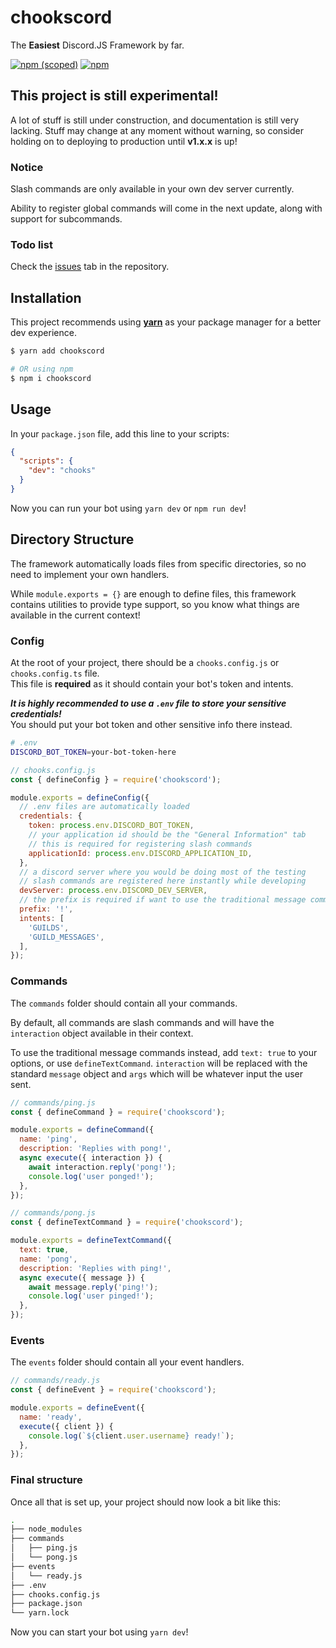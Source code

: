 # chookscord

The **Easiest** Discord.JS Framework by far.

[![npm (scoped)](https://img.shields.io/npm/v/chookscord)](https://npmjs.com/package/chookscord)
[![npm](https://img.shields.io/npm/dt/chookscord)](https://npmjs.com/package/chookscord)

## This project is still experimental!

A lot of stuff is still under construction, and documentation is still very lacking. Stuff may change at any moment without warning, so consider holding on to deploying to production until **v1.x.x** is up!

### Notice

Slash commands are only available in your own dev server currently.

Ability to register global commands will come in the next update, along with support for subcommands.

### Todo list

Check the [issues](https://github.com/chookscord/framework/issues) tab in the repository.

## Installation

This project recommends using [**yarn**](https://yarnpkg.com/) as your package manager for a better dev experience.

```bash
$ yarn add chookscord

# OR using npm
$ npm i chookscord
```

## Usage

In your `package.json` file, add this line to your scripts:

```json
{
  "scripts": {
    "dev": "chooks"
  }
}
```

Now you can run your bot using `yarn dev` or `npm run dev`!

## Directory Structure

The framework automatically loads files from specific directories, so no need to implement your own handlers.

While `module.exports = {}` are enough to define files, this framework contains utilities to provide type support, so you know what things are available in the current context!

### Config

At the root of your project, there should be a `chooks.config.js` or `chooks.config.ts` file.  
This file is **required** as it should contain your bot's token and intents.

***It is highly recommended to use a `.env` file to store your sensitive credentials!***  
You should put your bot token and other sensitive info there instead.

```bash
# .env
DISCORD_BOT_TOKEN=your-bot-token-here
```

```js
// chooks.config.js
const { defineConfig } = require('chookscord');

module.exports = defineConfig({
  // .env files are automatically loaded
  credentials: {
    token: process.env.DISCORD_BOT_TOKEN,
    // your application id should be the "General Information" tab
    // this is required for registering slash commands
    applicationId: process.env.DISCORD_APPLICATION_ID,
  },
  // a discord server where you would be doing most of the testing
  // slash commands are registered here instantly while developing
  devServer: process.env.DISCORD_DEV_SERVER,
  // the prefix is required if want to use the traditional message commands.
  prefix: '!',
  intents: [
    'GUILDS',
    'GUILD_MESSAGES',
  ],
});
```

### Commands

The `commands` folder should contain all your commands.

By default, all commands are slash commands and will have the `interaction` object available in their context.

To use the traditional message commands instead, add `text: true` to your options, or use `defineTextCommand`. `interaction` will be replaced with the standard `message` object and `args` which will be whatever input the user sent.

```js
// commands/ping.js
const { defineCommand } = require('chookscord');

module.exports = defineCommand({
  name: 'ping',
  description: 'Replies with pong!',
  async execute({ interaction }) {
    await interaction.reply('pong!');
    console.log('user ponged!');
  },
});
```

```js
// commands/pong.js
const { defineTextCommand } = require('chookscord');

module.exports = defineTextCommand({
  text: true,
  name: 'pong',
  description: 'Replies with ping!',
  async execute({ message }) {
    await message.reply('ping!');
    console.log('user pinged!');
  },
});
```

### Events

The `events` folder should contain all your event handlers.

```js
// commands/ready.js
const { defineEvent } = require('chookscord');

module.exports = defineEvent({
  name: 'ready',
  execute({ client }) {
    console.log(`${client.user.username} ready!`);
  },
});
```

### Final structure

Once all that is set up, your project should now look a bit like this:

```bash
.
├── node_modules
├── commands
│   ├── ping.js
│   └── pong.js
├── events
│   └── ready.js
├── .env
├── chooks.config.js
├── package.json
└── yarn.lock
```

Now you can start your bot using `yarn dev`!
